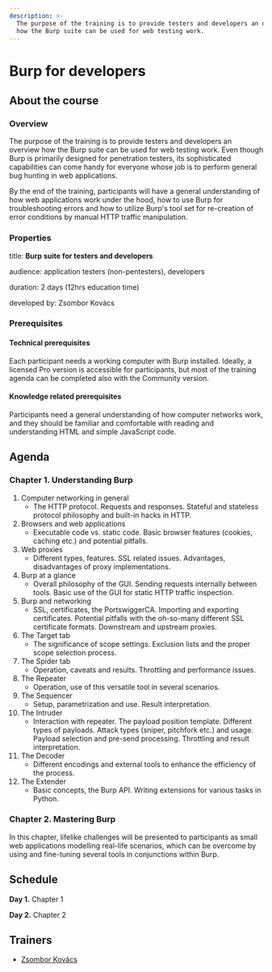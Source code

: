 ```yaml
---
description: >-
  The purpose of the training is to provide testers and developers an overview
  how the Burp suite can be used for web testing work.
---
```


# Burp for developers

## About the course

### Overview

The purpose of the training is to provide testers and developers an overview how the Burp suite can be used for web testing work. Even though Burp is primarily designed for penetration testers, its sophisticated capabilities can come handy for everyone whose job is to perform general bug hunting in web applications.

By the end of the training, participants will have a general understanding of how web applications work under the hood, how to use Burp for troubleshooting errors and how to utilize Burp's tool set for re-creation of error conditions by manual HTTP traffic manipulation.

### Properties

title: **Burp suite for testers and developers**

audience: application testers \(non-pentesters\), developers

duration: 2 days \(12hrs education time\)

developed by: Zsombor Kovács

### Prerequisites

#### Technical prerequisites

Each participant needs a working computer with Burp installed. Ideally, a licensed Pro version is accessible for participants, but most of the training agenda can be completed also with the Community version.

#### Knowledge related prerequisites

Participants need a general understanding of how computer networks work, and they should be familiar and comfortable with reading and understanding HTML and simple JavaScript code.

## Agenda

### Chapter 1. Understanding Burp

1. Computer networking in general 
   * The HTTP protocol. Requests and responses. Stateful and stateless protocol philosophy and built-in hacks in HTTP.
2. Browsers and web applications 
   * Executable code vs. static code. Basic browser features \(cookies, caching etc.\) and potential pitfalls.
3. Web proxies
   * Different types, features. SSL related issues. Advantages, disadvantages of proxy implementations.
4. Burp at a glance
   * Overall philosophy of the GUI. Sending requests internally between tools. Basic use of the GUI for static HTTP traffic inspection.
5. Burp and networking 
   * SSL, certificates, the PortswiggerCA. Importing and exporting certificates. Potential pitfalls with the oh-so-many different SSL certificate formats. Downstream and upstream proxies.
6. The Target tab 
   * The significance of scope settings. Exclusion lists and the proper scope selection process.
7. The Spider tab 
   * Operation, caveats and results. Throttling and performance issues.
8. The Repeater
   * Operation, use of this versatile tool in several scenarios.
9. The Sequencer 
   * Setup, parametrization and use. Result interpretation.
10. The Intruder 
    * Interaction with repeater. The payload position template. Different types of payloads. Attack types \(sniper, pitchfork etc.\) and usage. Payload selection and pre-send processing. Throttling and result interpretation.
11. The Decoder 
    * Different encodings and external tools to enhance the efficiency of the process.
12. The Extender
    * Basic concepts, the Burp API. Writing extensions for various tasks in Python.

### Chapter 2. Mastering Burp

In this chapter, lifelike challenges will be presented to participants as small web applications modelling real-life scenarios, which can be overcome by using and fine-tuning several tools in conjunctions within Burp.

## Schedule

**Day 1.** Chapter 1

**Day 2.** Chapter 2

## Trainers

* [Zsombor Kovács](../trainers/zsombor-kovacs.md)

